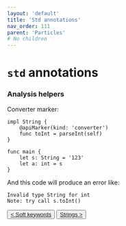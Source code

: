 ```yaml
---
layout: 'default'
title: 'Std annotations'
nav_order: 111
parent: 'Particles'
# No children
---
```


# `std` annotations

### Analysis helpers

Converter marker:
```
impl String {
    @apiMarker(kind: 'converter')
    func toInt = parseInt(self)
}

func main {
    let s: String = '123'
    let a: int = s
}
```

And this code will produce an error like:
```
Invalid type String for int
Note: try call s.toInt()
```
<button class="btn btn-outline"><a href="/particles/soft-keywords.md">< Soft keywords</a></button>
<button class="btn btn-outline"><a href="/particles/strings.md">Strings ></a></button>
